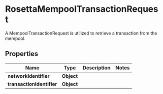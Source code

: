 

# RosettaMempoolTransactionRequest

A MempoolTransactionRequest is utilized to retrieve a transaction from the mempool.

## Properties

Name | Type | Description | Notes
------------ | ------------- | ------------- | -------------
**networkIdentifier** | **Object** |  | 
**transactionIdentifier** | **Object** |  | 



